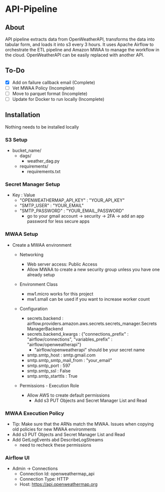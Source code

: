 # API-Pipeline
## About
API pipeline extracts data from OpenWeatherAPI, transforms the data into tabular form, and loads it into s3 every 3 hours. It uses Apache Airflow to orchestrate the ETL pipeline and Amazon MWAA to manage the workflow in the cloud.
OpenWeatherAPI can be easily replaced with another API. 
## To-Do
- [x] Add on failure callback email (Complete)
- [ ] Vet MWAA Policy (Incomplete)
- [ ] Move to parquet format (Incomplete)
- [ ] Update for Docker to run locally (Incomplete)

## Installation
Nothing needs to be installed locally
### S3 Setup
- bucket_name/
  - dags/
    - weather_dag.py
  - requirements/
    - requirements.txt
### Secret Manager Setup
- Key : Value
  - "OPENWEATHERMAP_API_KEY" : "YOUR_API_KEY"
  - "SMTP_USER" : "YOUR_EMAIL"
  - "SMTP_PASSWORD" : "YOUR_EMAIL_PASSWORD"
    - go to your gmail account -> security -> 2FA -> add an app password for less secure apps

### MWAA Setup
- Create a MWAA environment
  - Networking
    - Web server access: Public Access
    - Allow MWAA to create a new security group unless you have one already setup
  - Environment Class
    - mw1.micro works for this project
    - mw1.small can be used if you want to increase worker count
  - Configuration
    - secrets.backend : airflow.providers.amazon.aws.secrets.secrets_manager.SecretsManagerBackend
    - secrets.backend_kwargs : {"connections_prefix" : "airflow/connections", "variables_prefix" : "airflow/openweatherapi"}
      - "airflow/openweatherapi" should be your secret name
    - smtp.smtp_host : smtp.gmail.com
    - smtp.smtp_smtp_mail_from : "your_email"
    - smtp.smtp_port : 597
    - smtp.smtp_ssl : False
    - smtp.smtp_starttls : True

  - Permissions - Execution Role
    - Allow AWS to create default permissions
      - Add s3 PUT Objects and Secret Manager List and Read

### MWAA Execution Policy
- Tip: Make sure that the ARNs match the MWAA. Issues when copying old policies for new MWAA environments
- Add s3 PUT Objects and Secret Manager List and Read
- Add GetLogEvents abd DescribeLogStreams
  - need to recheck these permissions
### Airflow UI
  - Admin -> Connections
    - Connection Id: openweathermap_api
    - Connection Type: HTTP
    - Host: https://api.openweathermap.org
